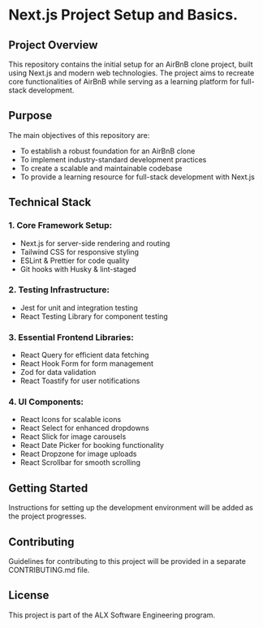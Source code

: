 # ﻿Next.js Project Setup and Basics.

## Project Overview
This repository contains the initial setup for an AirBnB clone project, built using Next.js and modern web technologies. The project aims to recreate core functionalities of AirBnB while serving as a learning platform for full-stack development.

## Purpose
The main objectives of this repository are:
- To establish a robust foundation for an AirBnB clone
- To implement industry-standard development practices
- To create a scalable and maintainable codebase
- To provide a learning resource for full-stack development with Next.js

## Technical Stack

### 1. Core Framework Setup:
- Next.js for server-side rendering and routing
- Tailwind CSS for responsive styling
- ESLint & Prettier for code quality
- Git hooks with Husky & lint-staged

### 2. Testing Infrastructure:
- Jest for unit and integration testing
- React Testing Library for component testing

### 3. Essential Frontend Libraries:
- React Query for efficient data fetching
- React Hook Form for form management
- Zod for data validation
- React Toastify for user notifications

### 4. UI Components:
- React Icons for scalable icons
- React Select for enhanced dropdowns
- React Slick for image carousels
- React Date Picker for booking functionality
- React Dropzone for image uploads
- React Scrollbar for smooth scrolling

## Getting Started
Instructions for setting up the development environment will be added as the project progresses.

## Contributing
Guidelines for contributing to this project will be provided in a separate CONTRIBUTING.md file.

## License
This project is part of the ALX Software Engineering program.
